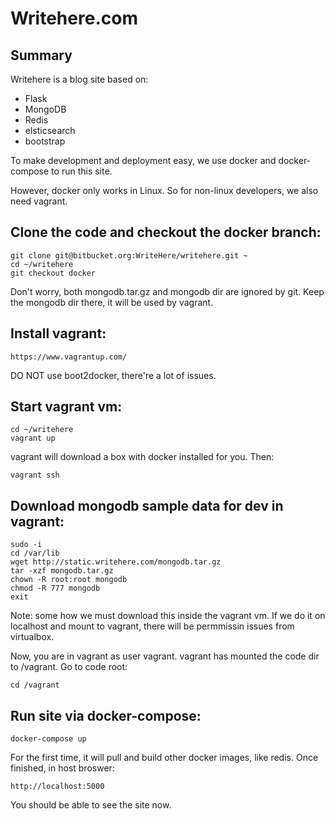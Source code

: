 # Writehere.com

## Summary

Writehere is a blog site based on:

* Flask
* MongoDB
* Redis
* elsticsearch
* bootstrap

To make development and deployment easy, we use docker and docker-compose to run this site.

However, docker only works in Linux. So for non-linux developers, we also need vagrant.

## Clone the code and checkout the docker branch:

    git clone git@bitbucket.org:WriteHere/writehere.git ~
    cd ~/writehere
    git checkout docker

Don't worry, both mongodb.tar.gz and mongodb dir are ignored by git.
Keep the mongodb dir there, it will be used by vagrant.

## Install vagrant:

    https://www.vagrantup.com/

DO NOT use boot2docker, there're a lot of issues.

## Start vagrant vm:

    cd ~/writehere
    vagrant up

vagrant will download a box with docker installed for you. Then:

    vagrant ssh

## Download mongodb sample data for dev in vagrant:

    sudo -i
    cd /var/lib
    wget http://static.writehere.com/mongodb.tar.gz
    tar -xzf mongodb.tar.gz
    chown -R root:root mongodb
    chmod -R 777 mongodb
    exit

Note: some how we must download this inside the vagrant vm.
If we do it on localhost and mount to vagrant, there will be permmissin issues from virtualbox.

Now, you are in vagrant as user vagrant.
vagrant has mounted the code dir to /vagrant. Go to code root:

    cd /vagrant

##  Run site via docker-compose:

    docker-compose up

For the first time, it will pull and build other docker images, like redis.
Once finished, in host broswer:

    http://localhost:5000

You should be able to see the site now.
